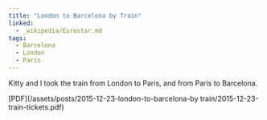 ```yaml
---
title: "London to Barcelona by Train"
linked:
  - _wikipedia/Eurostar.md
tags:
  - Barcelona
  - London
  - Paris
---
```

Kitty and I took the train from London to Paris, and from Paris to Barcelona.

[PDF](/assets/posts/2015-12-23-london-to-barcelona-by train/2015-12-23-train-tickets.pdf)